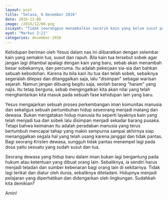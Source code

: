 ```yaml
---
layout: post
title: "Selasa, 6 Desember 2016"
date: 2016-12-06
image: /2016/12/06.png
isiayat: "Tidak seorangpun menambalkan secarik kain yang belum susut pada baju yang tua, karena jika demikian kain penambal itu akan mencabiknya, yang baru mencabik yang tua, lalu makin besarlah koyaknya."
ayat: "Markus 2:21"
categories: desember-2016
---
```


Kehidupan beriman oleh Yesus dalam nas ini diibaratkan dengan selembar kain yang semakin tua, susut dan rapuh. Bila kain tua tersebut sobek agar jangan lagi ditambal apalagi dengan kain yang baru, sebab akan menambah besar sobekannya, dan percuma. Itu adalah pekerjaan sia-sia dan bahkan sebuah kebodohan. Karena itu bila kain itu tua dan telah sobek, sebaiknya segeralah dilepas dan ditanggalkan saja, lalu "disimpan" sebagai warisan sejarah. Namun jangan dibuang begitu saja, seolah barang "haram" yang najis. Itu tetap berguna, sebab mengingatkan kita akan nilai yang telah menghantarkan kita masuk pada sebuah fase kehidupan lain yang baru.

Yesus mengajarkan sebuah proses perkembangan iman komunitas manusia dan sekaligus sebuah pertumbuhan hidup seseorang menjadi matang dan dewasa. Bukan mengatakan hidup manusia itu seperti layaknya kain yang telah menjadi tua dan sobek lalu disimpan menjadi sekadar barang pusaka. Tetapi bahwa keimanan itu adalah peradaban manusia yang terus bertumbuh mencapai tahap yang makin sempurna sampai akhirnya siap menanggalkan segala hal yang telah usang karena janggal dan tidak pantas. Bagi seorang Kristen dewasa, sungguh tidak pantas menempel lagi pada dosa yaitu sesuatu yang sudah susut dan tua.

Seorang dewasa yang hidup baru dalam iman bukan lagi bergantung pada hukum atau ketentuan yang dibuat orang lain. Sebaliknya, ia sendiri harus menjadi teladan dan sumber kebenaran bagi orang lain di sekitarnya. Tidak lagi terikat dan diatur oleh dunia, sebaliknya diteladani. Hidupnya menjadi pelajaran yang diperhatikan dan didengarkan oleh lingkungan. Sudahkah kita demikian?

Amin!